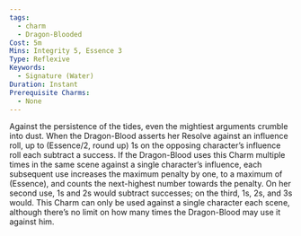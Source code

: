 ```yaml
---
tags:
  - charm
  - Dragon-Blooded
Cost: 5m
Mins: Integrity 5, Essence 3
Type: Reflexive
Keywords:
  - Signature (Water)
Duration: Instant
Prerequisite Charms:
  - None
---
```

Against the persistence of the tides, even the mightiest arguments crumble into dust. When the Dragon-Blood asserts her Resolve against an influence roll, up to (Essence/2, round up) 1s on the opposing character’s influence roll each subtract a success. If the Dragon-Blood uses this Charm multiple times in the same scene against a single character’s influence, each subsequent use increases the maximum penalty by one, to a maximum of (Essence), and counts the next-highest number towards the penalty. On her second use, 1s and 2s would subtract successes; on the third, 1s, 2s, and 3s would. This Charm can only be used against a single character each scene, although there’s no limit on how many times the Dragon-Blood may use it against him.